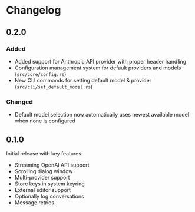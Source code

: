 # Changelog

## 0.2.0

### Added  

- Added support for Anthropic API provider with proper header handling  
- Configuration management system for default providers and models (`src/core/config.rs`)  
- New CLI commands for setting default model & provider (`src/cli/set_default_model.rs`)  

### Changed  
- Default model selection now automatically uses newest available model when none is configured  

## 0.1.0

Initial release with key features:
- Streaming OpenAI API support
- Scrolling dialog window
- Multi-provider support
- Store keys in system keyring
- External editor support
- Optionally log conversations
- Message retries
